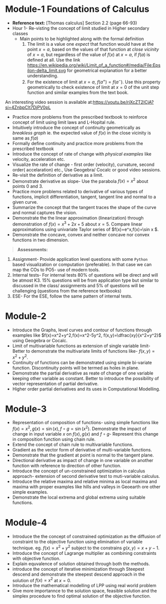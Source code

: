 # Module-1 Foundations of Calculus
- **Reference text:** [Thomas calculus] Section 2.2 (page 66-93)
- Hour 1- Re-visting the concept of limit studied in Higher secondary classes 
  - Main points to be highlighted along with the formal definition
    1. The limit is a value one *expect* that function would have at the point $x=a$, based on the values of that function at *close vicinity* of $x=a$, but regardless of the value of $f(x)$ at $x=a$, if $f(a)$ is defined at all.
    Use the link <https://en.wikipedia.org/wiki/Limit_of_a_function#/media/File:Epsilon-delta_limit.svg> for   geometrical explanation for a better understanding.
    2. For the existence of limit at $x=a$, $f(a^+)=f(a^-)$. Use this property geometrically to check existence of limit at $x=0$ of the unit step function and similar examples from the text book.

 An interesting video session is available at:<https://youtu.be/riXcZT2ICjA?si=4ZnbpClt7DjPV0pL>
 
- Practice more problems from the prescribed textbook to reinforce concept of limit using limit laws and L-Hopital rule.
- Intuitively introduce the concept of continuity geometrically as *breakless graph* ie. the expected value of $f(x)$ in the close vicinity is same as $f(a)$
- Formally define continuity and practice more problems from the prescribed textbook
- Introduce the concept of rate of change with *physical examples* like velocity, acceleration etc.
- Visualize the rate of change - first order (velocity), curvature, second order( accelaration) etc., Use Geogebra/ Cocalc or good video sessions.
- Re-visit the definition of derivative as a limit.
- Demonstrate derivative as slope- Use the parabola $f(x)=x^2$ about points $0$ and $3$.
- Practice more problems related to derivative of various types of functions, implicit differentiation, tangent, tangent line and normal to a given curve.
- Summarize the concept that the tangent traces the shape of the curve and normal captures the vision.
- Demonstrate the the linear approximation (linearization) through demonstration of $f(x)=x^3+2x+5$ about $x=5$. Compare linear approximations using univariate Taylor series of $f(x)=e^x,f(x)=\sin x $.
- Demonstrate the concave, convex and neither concave nor convex functions in two dimension.
>**Assessments:**
 1. Assignment- Provide application level questions with some `Python` based visualization or computation (preferable). In that case we can map the COs to PO5- use of modern tools.
 2. Internal tests- For internal tests 80% of questions will be direct and will be atmost K3. 15% questions will be from application type but similar to discussed in the class/ assignments and 5% of questions will be challenging (questions from the reference textbooks)
 3. ESE- For the ESE, follow the same pattern of internal tests.
# Module-2

- Introduce the Graphs, level curves and contour of functions through examples like $f(x)=x^2+y^2,f(x)=x^2-5y^2, f(x,y)=\dfrac{xy}{x^2+y^2}$ using Geogebra or Cocalc.
- Limit of multivariable functions as extension of single variable limit- Better to demonstrate the multivariate limits of functions like- $f(x,y)=x^2+y^2$.
- Continuity of functions can be demonstrated using simple bi-variate function. Discontinuity points will be termed as holes in plane.
- Demonstrate the partial derivative as reate of change of one variable keeping other variable as constant. Better to introduce the possibility of vector representation of partial derivative.
- Higher order partial derivatives and its uses in Computational Modelling.

# Module-3

- Representation of composition of functions- using  simple functions like $f(x)=x^2, g(x)=\sin(x), f\circ g=\sin(x^2)$. Demonstrate the impact of change in input variable $x$ on $f(x),g(x)$ and $f\circ g$- Represent this change in composition function using chain rule.
- Extend the concept of chain rule to multivariable functions.
- Gradient as the vector form of derivative of multi-variable functions.
- Demonstrate that the gradient at point is normal to the tangent plane.
- Directional derivative as impact of change in one variable on another function with reference to direction of other function.
- Introduce the concept of un-constrained optimization in calculus approach- extension of second derivative test to muti-variable calculus.
- Introduce the relative maxima and relative minima as local maxima and maxima with proper examples like hills and valleys in Geoearth ore other simple examples.
- Demonstrate the local extrema and global extrema using suitable functions.

# Module-4

- Introduce the the concept of constrained optimization as the diffusion of constraint to the objective function using elimination of variable technique. eg. $f(x)=x^2+y^2$ subject to the constrains $g(x,y)=x+y-1$.
- Introduce the concept of Lagrange multiplier as combining constraints with objective function.
- Explain equvalence of solution obtained through both the methods.
- introduce the concept of iterative minimization through Steepest descend and demonstrate the steepest descend approach in the solution of $f(x)=x^2$ at $x=0$.
- Introduce the mathematical modelling of LPP using real world problem
- Give more importannce to the solution space, feasible solution and the simplex procedure to find optimal solution of the objective function.
